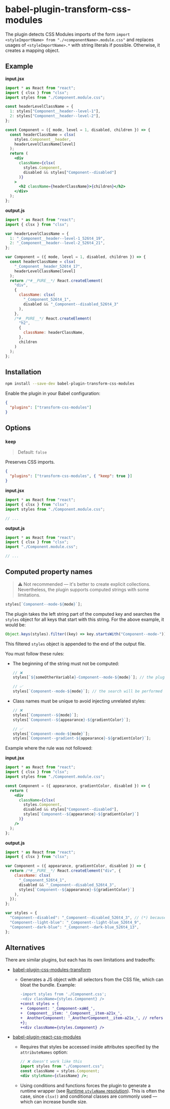 # babel-plugin-transform-css-modules

The plugin detects CSS Modules imports of the form `import <styleImportName> from "./<componentName>.module.css"` and replaces usages of `<styleImportName>.*` with string literals if possible. Otherwise, it creates a mapping object.

## Example

**input.jsx**

```jsx
import * as React from "react";
import { clsx } from "clsx";
import styles from "./Component.module.css";

const headerLevelClassName = {
  1: styles["Component__header--level-1"],
  2: styles["Component__header--level-2"],
};

const Component = ({ mode, level = 1, disabled, children }) => {
  const headerClassName = clsx(
    styles.Component__header,
    headerLevelClassName[level]
  );
  return (
    <div
      className={clsx(
        styles.Component,
        disabled && styles["Component--disabled"]
      )}
    >
      <h2 className={headerClassName}>{children}</h2>
    </div>
  );
};
```

**output.js**

```js
import * as React from "react";
import { clsx } from "clsx";

var headerLevelClassName = {
  1: "_Component__header--level-1_526t4_19",
  2: "_Component__header--level-2_526t4_21",
};

var Component = ({ mode, level = 1, disabled, children }) => {
  const headerClassName = clsx(
    "_Component__header_526t4_17",
    headerLevelClassName[level]
  );
  return /*#__PURE__*/ React.createElement(
    "div",
    {
      className: clsx(
        "_Component_526t4_1",
        disabled && "_Component--disabled_526t4_3"
      ),
    },
    /*#__PURE__*/ React.createElement(
      "h2",
      {
        className: headerClassName,
      },
      children
    )
  );
};
```

## Installation

```sh
npm install --save-dev babel-plugin-transform-css-modules
```

Enable the plugin in your Babel configuration:

```json
{
  "plugins": ["transform-css-modules"]
}
```

## Options

### `keep`

> Default: `false`

Preserves CSS imports.

```json
{
  "plugins": ["transform-css-modules", { "keep": true }]
}
```

**input.jsx**

```jsx
import * as React from "react";
import { clsx } from "clsx";
import styles from "./Component.module.css";

// ...
```

**output.js**

```js
import * as React from "react";
import { clsx } from "clsx";
import "./Component.module.css";

// ...
```

## Computed property names

> ⚠️ Not recommended — it's better to create explicit collections. Nevertheless, the plugin supports computed strings with some
> limitations.

```js
styles[`Component--mode-${mode}`];
```

The plugin takes the left string part of the computed key and searches the `styles` object for all keys that start with this string. For the above example, it would be:

```js
Object.keys(styles).filter((key) => key.startsWith("Component--mode-"));
```

This filtered `styles` object is appended to the end of the output file.

You must follow these rules:

- The beginning of the string must not be computed:

  ```js
  // ❌
  styles[`${someOtherVariable}-Component--mode-${mode}`]; // the plugin will ignore this case

  // ✅
  styles[`Component--mode-${mode}`]; // the search will be performed using `Component--mode-`
  ```

- Class names must be unique to avoid injecting unrelated styles:

  ```js
  // ❌
  styles[`Component--${mode}`];
  styles[`Component--${appearance}-${gradientColor}`];

  // ✅
  styles[`Component--mode-${mode}`];
  styles[`Component--gradient-${appearance}-${gradientColor}`];
  ```

Example where the rule was not followed:

**input.jsx**

```jsx
import * as React from "react";
import { clsx } from "clsx";
import styles from "./Component.module.css";

const Component = ({ appearance, gradientColor, disabled }) => {
  return (
    <div
      className={clsx(
        styles.Component,
        disabled && styles["Component--disabled"],
        styles[`Component--${appearance}-${gradientColor}`]
      )}
    />
  );
};
```

**output.js**

```js
import * as React from "react";
import { clsx } from "clsx";

var Component = ({ appearance, gradientColor, disabled }) => {
  return /*#__PURE__*/ React.createElement("div", {
    className: clsx(
      "_Component_526t4_1",
      disabled && "_Component--disabled_526t4_3",
      styles[`Component--${appearance}-${gradientColor}`]
    ),
  });
};

var styles = {
  "Component--disabled": "_Component--disabled_526t4_3", // (*) because the search was performed using `Component--`
  "Component--light-blue": "_Component--light-blue_526t4_9",
  "Component--dark-blue": "_Component--dark-blue_526t4_13",
};
```

## Alternatives

There are similar plugins, but each has its own limitations and tradeoffs:

- [babel-plugin-css-modules-transform](https://github.com/michalkvasnicak/babel-plugin-css-modules-transform)

  - Generates a JS object with all selectors from the CSS file, which can bloat the bundle. Example:

    ```diff
    -import styles from './Component.css';
    -<div className={styles.Component} />
    +const styles = {
    +  Component: '_Component-xaWd_',
    +  Component__item: '_Component__item-a21x_',
    +  AnotherComponent: '_AnotherComponent__item-a21x_', // refers to `.AnotherComponent > .Component { color: tomato }`
    +};
    +<div className={styles.Component} />
    ```

- [babel-plugin-react-css-modules](https://github.com/gajus/babel-plugin-react-css-modules)

  - Requires that styles be accessed inside attributes specified by the `attributeNames` option:

    ```jsx
    // ❌ doesn't work like this
    import styles from "./Component.css";
    const className = styles.Component;
    <div styleName={className} />;
    ```

  - Using conditions and functions forces the plugin to generate a runtime wrapper (see [Runtime `styleName` resolution](https://github.com/gajus/babel-plugin-react-css-modules#runtime-stylename-resolution)). This is often the case, since `clsx()` and conditional classes are commonly used — which can increase bundle size.
